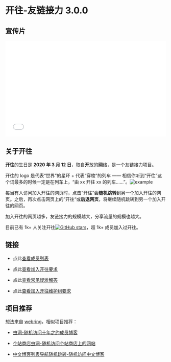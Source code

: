 # 开往-友链接力 3.0.0

## 宣传片

<iframe src="//player.bilibili.com/player.html?aid=924428846&bvid=BV17T4y1t7bD&cid=1423471734&p=1" scrolling="no" border="0" frameborder="no" framespacing="0" allowfullscreen="true" width="100%" height="300px"> </iframe>

## 关于开往

**开往**的生日是 **2020 年 3 月 12 日**，取自**开**放的**网**络，是一个友链接力项目。

开往的 logo 是代表“世界”的星环 + 代表“穿梭”的列车 —— 相信你听到“开往”这个词最多的时候一定是在列车上，“由 xx 开往 xx 的列车……”。![example](https://www.travellings.cn/assets/logo-index.gif)

每当有人访问加入开往的网页时，点击“开往“会**随机跳转**到另一个加入开往的网页。之后，再次点击网页上的”开往“或**后退网页**，将继续随机跳转到另一个加入开往的网页。

加入开往的网页越多，友链接力的规模越大，分享流量的规模也越大。

目前已有 1k+ 人关注开往[![GitHub stars](https://img.shields.io/github/stars/travellings-link/travellings?style=social)](https://github.com/travellings-link/travellings/stargazers)，超 1k+ 成员加入过开往。

## 链接

- 点此[查看成员列表](https://list.travellings.cn)

- 点此[查看加入开往要求](https://www.travellings.cn/docs/join)

- 点此[查看常见疑难解答](https://www.travellings.cn/docs/qa)

- 点此[查看加入开往维护组要求](https://www.travellings.cn/docs/toyou)

## 项目推荐

想法来自 [webring](https://github.com/XXIIVV/webring)，相似项目推荐：

- [虫洞-随机访问十年之约成员博客](https://www.foreverblog.cn/notice/16.html)

- [个站商店虫洞-随机访问个站商店上的网站](https://storeweb.cn/s/1818)

- [中文博客列表导航随机跳转-随机访问中文博客](https://zhblogs.ohyee.cc/go)
